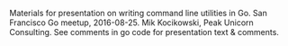 Materials for presentation on writing command line utilities in Go. San
Francisco Go meetup, 2016-08-25. Mik Kocikowski, Peak Unicorn Consulting. 
See comments in go code for presentation text & comments.
